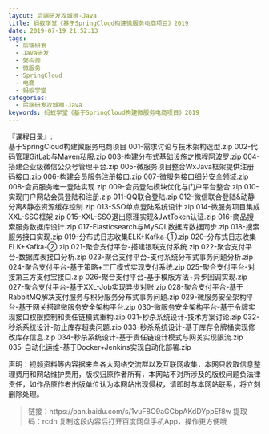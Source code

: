 ```yaml
---
layout: 后端研发攻城狮-Java
title: 蚂蚁学堂《基于SpringCloud构建微服务电商项目》2019
date: 2019-07-19 21:52:13
tags:
  - 后端研发
  - Java研发
  - 架构师
  - 微服务
  - SpringCloud
  - 电商
  - 蚂蚁学堂
categories:
  - 后端研发攻城狮-Java
keywords: 蚂蚁学堂《基于SpringCloud构建微服务电商项目》2019
---
```

『课程目录』:  
基于SpringCloud构建微服务电商项目
        001-需求讨论与技术架构选型.zip
        002-代码管理GitLab与Maven私服.zip
        003-构建分布式基础设施之携程阿波罗.zip
        004-搭建企业级微信公众号管理平台.zip
        005-微服务项目整合WxJava框架提供注册码接口.zip
        006-构建会员服务注册接口.zip
        <!-- more --> 
        007-微服务接口细分安全领域.zip
        008-会员服务唯一登陆实现.zip
        009-会员登陆模块优化与门户平台整合.zip
        010-实现门户网站会员登陆和注册.zip
        011-QQ联合登陆.zip
        012-微信联合登陆&动静分离&静态资源缓存控制.zip
        013-SSO单点登陆系统设计.zip
        014-微服务项目集成XXL-SSO框架.zip
        015-XXL-SSO退出原理实现&JwtToken认证.zip
        016-商品搜索服务数据库设计.zip
        017-Elasticsearch与MySQL数据库数据同步.zip
        018-搜索服务接口实现.zip
        019-分布式日志收集ELK+Kafka-①.zip
        020-分布式日志收集ELK+Kafka-②.zip
        021-聚合支付平台-搭建银联支付系统.zip
        022-聚合支付平台-数据库表接口分析.zip
        023-聚合支付平台-支付系统分布式事务问题分析.zip
        024-聚合支付平台-基于策略+工厂模式实现支付系统.zip
        025-聚合支付平台-对接第三方支付宝接口.zip
        026-聚合支付平台-基于模版方法+异步回调实现.zip
        027-聚合支付平台-基于XXL-Job实现异步对账.zip
        028-聚合支付平台-基于RabbitMQ解决支付服务与积分服务分布式事务问题.zip
        029-微服务安全架构平台-基于网关搭建微服务安全架构平台.zip
        030-微服务安全架构平台-基于令牌实现接口权限控制和责任链模式重构.zip
        031-秒杀系统设计-技术方案讨论.zip
        032-秒杀系统设计-防止库存超卖问题.zip
        033-秒杀系统设计-基于库存令牌桶实现修改库存信息.zip
        034-秒杀系统设计-基于责任链设计模式与网关实现限流.zip
        035-自动化运维-基于Docker+Jenkins实现自动化部署.zip

<div class="post-copyright">
    <div class="post-copyright__author">
      <span class="post-copyright-meta">声明：视频资料等内容据来自各大网络交流群以及互联网收集，本网只收取信息整理费用和网站维护费用，版权归原作者所有，本网站不对所涉及的版权问题负法律责任，如作品原作者出版单位认为本网站出现侵权，请即时与本网站联系，将立刻删除处理。 </span>
    </div>
</div>

<blockquote class="blockquote-center">
链接：https://pan.baidu.com/s/1vuF8O9aGCbpAKdDYppEf8w 
提取码：rcdh 
复制这段内容后打开百度网盘手机App，操作更方便哦
</blockquote>

